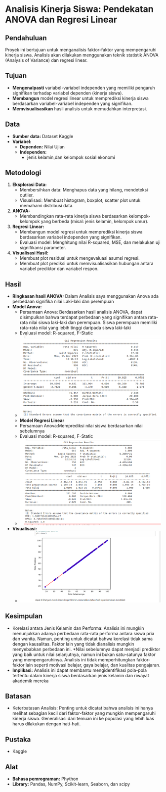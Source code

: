 # Analisis Kinerja Siswa: Pendekatan ANOVA dan Regresi Linear

## Pendahuluan

Proyek ini bertujuan untuk menganalisis faktor-faktor yang mempengaruhi kinerja siswa. Analisis akan dilakukan menggunakan teknik statistik ANOVA (Analysis of Variance) dan regresi linear.

## Tujuan

* **Mengenalpasti** variabel-variabel independen yang memiliki pengaruh signifikan terhadap variabel dependen (kinerja siswa).
* **Membangun** model regresi linear untuk memprediksi kinerja siswa berdasarkan variabel-variabel independen yang signifikan.
* **Memvisualisasikan** hasil analisis untuk memudahkan interpretasi.

## Data

* **Sumber data:** Dataset Kaggle
* **Variabel:**
    * **Dependen:** Nilai Ujian
    * **Independen:**
        *  jenis kelamin,dan kelompok sosial ekonomi

## Metodologi

1. **Eksplorasi Data:**
    * Membersihkan data: Menghapus data yang hilang, mendeteksi outlier.
    * Visualisasi: Membuat histogram, boxplot, scatter plot untuk memahami distribusi data.
2. **ANOVA:**
    * Membandingkan rata-rata kinerja siswa berdasarkan kelompok-kelompok yang berbeda (misal: jenis kelamin, kelompok umur).
3. **Regresi Linear:**
    * Membangun model regresi untuk memprediksi kinerja siswa berdasarkan variabel independen yang signifikan.
    * Evaluasi model: Menghitung nilai R-squared, MSE, dan melakukan uji signifikansi parameter.
4. **Visualisasi Hasil:**
    * Membuat plot residual untuk mengevaluasi asumsi regresi.
    * Membuat plot prediksi untuk memvisualisasikan hubungan antara variabel prediktor dan variabel respon.

## Hasil

* **Ringkasan hasil ANOVA:** Dalam Analisis saya menggunakan Anova ada perbedaan signifika nilai Laki-laki dan perempuan
* **Model Anova:**
    * Persamaan Anova: Berdasarkan hasil analisis ANOVA, dapat disimpulkan bahwa terdapat perbedaan yang signifikan antara rata-rata nilai siswa laki-laki dan perempuan. Siswa perempuan memiliki rata-rata nilai yang lebih tinggi daripada siswa laki-laki
    * Evaluasi model: R-squared, F-Static
    * ![Anova](Anova.png)
    * **Model Regresi Linear**
    * Persamaan Anova:Memprediksi nilai siswa berdasarkan nilai sebelumnya
    * Evaluasi model: R-squared, F-Static
    * ![Linear](Linear.png)
* **Visualisasi:**
    * ![bisu](grafik.png)

## Kesimpulan

* Korelasi antara Jenis Kelamin dan Performa:  Analisis ini mungkin menunjukkan adanya perbedaan rata-rata performa antara siswa pria dan wanita. Namun, penting untuk dicatat bahwa korelasi tidak sama dengan kausalitas. Faktor lain yang tidak dianalisis mungkin menyebabkan perbedaan ini.
*Nilai sebelumnya dapat menjadi prediktor yang baik untuk nilai selanjutnya, namun ini bukan satu-satunya faktor yang mempengaruhinya.  Analisis ini tidak memperhitungkan faktor-faktor lain seperti motivasi belajar, gaya belajar, dan kualitas pengajaran.
* **Implikasi:** Analisis ini dapat membantu mengidentifikasi pola-pola tertentu dalam kinerja siswa berdasarkan jenis kelamin dan riwayat akademik mereka

## Batasan

* Keterbatasan Analisis:  Penting untuk dicatat bahwa analisis ini hanya melihat sebagian kecil dari faktor-faktor yang mungkin mempengaruhi kinerja siswa.  Generalisasi dari temuan ini ke populasi yang lebih luas harus dilakukan dengan hati-hati.

## Pustaka

* Kaggle

## Alat

* **Bahasa pemrograman:** Phython
* **Library:** Pandas, NumPy, Scikit-learn, Seaborn, dan scipy

